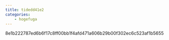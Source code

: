 ```yaml
---
title: tidedd41e2
categories:
    - hogefuga
---
```

8e1b222787ed6b6f17c8ff00bb1f4afd471a606b29b00f302ec6c523af1b5655